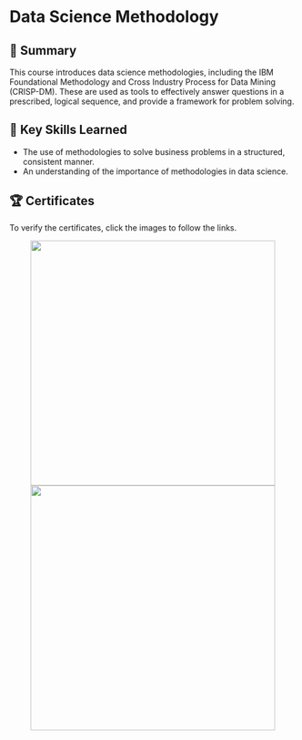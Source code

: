 # Data Science Methodology

## 📄 Summary 
This course introduces data science methodologies, including the IBM Foundational Methodology and Cross Industry Process for Data Mining (CRISP-DM). These are used as tools to effectively answer questions in a prescribed, logical sequence, and provide a framework for problem solving.



## 🔑 Key Skills Learned 
- The use of methodologies to solve business problems in a structured, consistent manner.
- An understanding of the importance of methodologies in data science.

## 🏆 Certificates 
To verify the certificates, click the images to follow the links.

<p align="middle">
  <a href="https://www.coursera.org/account/accomplishments/verify/B2HD53AHW6W2"><img src="https://s3.amazonaws.com/coursera_assets/meta_images/generated/CERTIFICATE_LANDING_PAGE/CERTIFICATE_LANDING_PAGE~B2HD53AHW6W2/CERTIFICATE_LANDING_PAGE~B2HD53AHW6W2.jpeg" height="430"></a>
  <a href="https://www.credly.com/org/ibm/badge/data-science-methodology"><img src="https://images.credly.com/size/680x680/images/46defa53-a922-47bd-94ea-b43488f5cd8a/Data_Science_Methodology_Foundational.png" height="430"></a>
</p>

